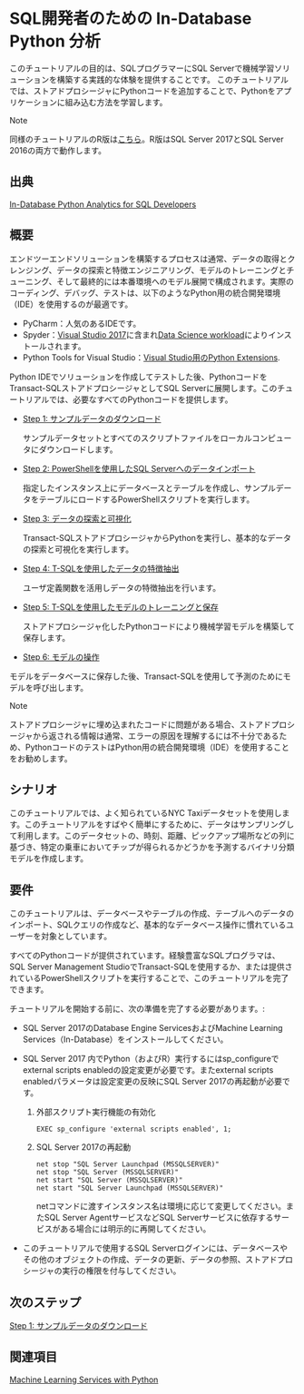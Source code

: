 # SQL開発者のための In-Database Python 分析

このチュートリアルの目的は、SQLプログラマーにSQL Serverで機械学習ソリューションを構築する実践的な体験を提供することです。 このチュートリアルでは、ストアドプロシージャにPythonコードを追加することで、Pythonをアプリケーションに組み込む方法を学習します。

> [!NOTE]
> 同様のチュートリアルのR版は[こちら](sqldev-in-database-r-for-sql-developers.md)。R版はSQL Server 2017とSQL Server 2016の両方で動作します。

## 出典
[In-Database Python Analytics for SQL Developers](https://docs.microsoft.com/en-us/sql/advanced-analytics/tutorials/sqldev-in-database-python-for-sql-developers)

## 概要

エンドツーエンドソリューションを構築するプロセスは通常、データの取得とクレンジング、データの探索と特徴エンジニアリング、モデルのトレーニングとチューニング、そして最終的には本番環境へのモデル展開で構成されます。実際のコーディング、デバッグ、テストは、以下のようなPython用の統合開発環境（IDE）を使用するのが最適です。

+ PyCharm：人気のあるIDEです。
+ Spyder：[Visual Studio 2017](https://blogs.msdn.microsoft.com/visualstudio/2017/05/12/a-lap-around-python-in-visual-studio-2017/)に含まれ[Data Science workload](https://blogs.msdn.microsoft.com/visualstudio/2016/11/18/data-science-workloads-in-visual-studio-2017-rc/)によりインストールされます。
+ Python Tools for Visual Studio：[Visual Studio用のPython Extensions](https://docs.microsoft.com/visualstudio/python/python-in-visual-studio).

Python IDEでソリューションを作成してテストした後、PythonコードをTransact-SQLストアドプロシージャとしてSQL Serverに展開します。このチュートリアルでは、必要なすべてのPythonコードを提供します。

- [Step 1: サンプルデータのダウンロード](sqldev-py1-download-the-sample-data.md)

  サンプルデータセットとすべてのスクリプトファイルをローカルコンピュータにダウンロードします。

- [Step 2: PowerShellを使用したSQL Serverへのデータインポート](sqldev-py2-import-data-to-sql-server-using-powershell.md)

  指定したインスタンス上にデータベースとテーブルを作成し、サンプルデータをテーブルにロードするPowerShellスクリプトを実行します。

- [Step 3: データの探索と可視化](sqldev-py3-explore-and-visualize-the-data.md)

  Transact-SQLストアドプロシージャからPythonを実行し、基本的なデータの探索と可視化を実行します。

- [Step 4: T-SQLを使用したデータの特徴抽出](sqldev-py5-train-and-save-a-model-using-t-sql.md)

  ユーザ定義関数を活用しデータの特徴抽出を行います。

- [Step 5: T-SQLを使用したモデルのトレーニングと保存](sqldev-py5-train-and-save-a-model-using-t-sql.md)

   ストアドプロシージャ化したPythonコードにより機械学習モデルを構築して保存します。
  
-  [Step 6: モデルの操作](sqldev-py6-operationalize-the-model.md)

  モデルをデータベースに保存した後、Transact-SQLを使用して予測のためにモデルを呼び出します。

> [!NOTE]
> ストアドプロシージャに埋め込まれたコードに問題がある場合、ストアドプロシージャから返される情報は通常、エラーの原因を理解するには不十分であるため、PythonコードのテストはPython用の統合開発環境（IDE）を使用することをお勧めします。


## シナリオ

このチュートリアルでは、よく知られているNYC Taxiデータセットを使用します。このチュートリアルをすばやく簡単にするために、データはサンプリングして利用します。このデータセットの、時刻、距離、ピックアップ場所などの列に基づき、特定の乗車においてチップが得られるかどうかを予測するバイナリ分類モデルを作成します。

## 要件

このチュートリアルは、データベースやテーブルの作成、テーブルへのデータのインポート、SQLクエリの作成など、基本的なデータベース操作に慣れているユーザーを対象としています。

すべてのPythonコードが提供されています。経験豊富なSQLプログラマは、SQL Server Management StudioでTransact-SQLを使用するか、または提供されているPowerShellスクリプトを実行することで、このチュートリアルを完了できます。

チュートリアルを開始する前に、次の準備を完了する必要があります。:

- SQL Server 2017のDatabase Engine ServicesおよびMachine Learning Services（In-Database）をインストールしてください。

- SQL Server 2017 内でPython（およびR）実行するにはsp_configureでexternal scripts enabledの設定変更が必要です。またexternal scripts enabledパラメータは設定変更の反映にSQL Server 2017の再起動が必要です。

    1. 外部スクリプト実行機能の有効化

        ```SQL:T-SQL
        EXEC sp_configure 'external scripts enabled', 1;
        ```

    2. SQL Server 2017の再起動

        ```cmd:cmd
        net stop "SQL Server Launchpad (MSSQLSERVER)"
        net stop "SQL Server (MSSQLSERVER)"
        net start "SQL Server (MSSQLSERVER)"
        net start "SQL Server Launchpad (MSSQLSERVER)"
        ```

        netコマンドに渡すインスタンス名は環境に応じて変更してください。またSQL Server AgentサービスなどSQL Serverサービスに依存するサービスがある場合には明示的に再開してください。

- このチュートリアルで使用するSQL Serverログインには、データベースやその他のオブジェクトの作成、データの更新、データの参照、ストアドプロシージャの実行の権限を付与してください。

## 次のステップ

  [Step 1: サンプルデータのダウンロード](sqldev-py1-download-the-sample-data.md)

## 関連項目

[Machine Learning Services with Python](https://docs.microsoft.com/en-us/sql/advanced-analytics/python/sql-server-python-services)

<!--
---
title: "In-Database Python Analytics for SQL Developers | Microsoft Docs"
ms.custom: ""
ms.date: "05/25/2017"
ms.prod: "sql-server-2017"
ms.reviewer: ""
ms.suite: ""
ms.technology: 
  - "r-services"
ms.tgt_pltfrm: ""
ms.topic: "article"
applies_to: 
  - "SQL Server 2017"
dev_langs: 
  - "Python"
  - "TSQL"
ms.assetid: 
caps.latest.revision: 2
author: "jeannt"
ms.author: "jeannt"
manager: "jhubbard"
---
# In-Database Python Analytics for SQL Developers

The goal of this walkthrough is to provide SQL programmers with hands-on experience building a machine learning solution in SQL Server. In this walkthrough, you'll learn how to incorporate Python into an application by adding Python code to stored procedures.

> [!NOTE]
> Prefer R? See [this tutorial](sqldev-in-database-r-for-sql-developers.md), which provides a similar solution but uses R, and can eb run in either SQL Server 2016 or SQL Server 2017.

## Overview

The process of building an end to end solution typically consists of obtaining and cleaning data, data exploration and feature engineering, model training and tuning, and finally deployment of the model in production. Development and testing of the actual code is best performed using a dedicated development environment, such as these Python tools:

+ PyCharm, a popular IDE
+ Spyder, which is included with [Visual Studio 2017](https://blogs.msdn.microsoft.com/visualstudio/2017/05/12/a-lap-around-python-in-visual-studio-2017/) if you install the [Data Science workload](https://blogs.msdn.microsoft.com/visualstudio/2016/11/18/data-science-workloads-in-visual-studio-2017-rc/)
+ [Python Extensions for Visual Studio](https://docs.microsoft.com/visualstudio/python/python-in-visual-studio).

After you have created and tested the solution in the IDE, you can deploy the Python code to [!INCLUDE[ssNoVersion](../../includes/ssnoversion-md.md)] using [!INCLUDE[tsql](../../includes/tsql-md.md)] stored procedures in the familiar environment of [!INCLUDE[ssManStudio](../../includes/ssmanstudio-md.md)].

In this walkthrough, we'll assume that you have been given all the Python code needed for the solution, and you'll focus on building and deploying the solution using SQL Server.

- [Step 1: Download the Sample Data](sqldev-py1-download-the-sample-data.md)

  Download the sample dataset and all script files to a local computer.

- [Step 2: Import Data to SQL Server using PowerShell](sqldev-py2-import-data-to-sql-server-using-powershell.md)

  Execute a PowerShell script that creates a database and a table on the specified instance, and loads the sample data to the table.

- [Step 3: Explore and Visualize the Data](sqldev-py3-explore-and-visualize-the-data.md)

  Perform basic data exploration and visualization, by calling Python from [!INCLUDE[tsql](../../includes/tsql-md.md)] stored procedures.

- [Step 4: Create Data Features using T-SQL](sqldev-py5-train-and-save-a-model-using-t-sql.md)

  Create new data features using custom SQL functions.
  
- [Step 5: Train and Save a Model using T-SQL](sqldev-py5-train-and-save-a-model-using-t-sql.md)

   Build and save the machine learning model, using Python in stored procedures.
  
-  [Step 6: Operationalize the Model](sqldev-py6-operationalize-the-model.md)

  After the model has been saved to the database, call the model for prediction using [!INCLUDE[tsql](../../includes/tsql-md.md)].

> [!NOTE]
> We recommend that you do not use [!INCLUDE[ssManStudioFull](../../includes/ssmanstudiofull-md.md)] to write or test Python code. If the code that you embed in a stored procedure has any problems, the information that is returned from the stored procedure is usually inadequate to understand the cause of the error.


### Scenario

This walkthrough uses the well-known NYC Taxi data set. To make this walkthrough quick and easy, the data is sampled. Using this data, you'll create a binary classification model that predicts whether a particular trip is likely to get a tip or not, based on columns such as the time of day, distance, and pick-up location.

### Requirements

This walkthrough is intended for users who are already familiar with fundamental database operations, such as creating databases and tables, importing data into tables, and creating SQL queries.

All Python code is provided. An experienced SQL programmer should be able to complete this walkthrough by using [!INCLUDE[tsql](../../includes/tsql-md.md)] in [!INCLUDE[ssManStudioFull](../../includes/ssmanstudiofull-md.md)] or by running the provided PowerShell scripts.

Before starting the walkthrough, you must complete these preparations:

- Install an instance of SQL Server 2017 with Machine Learning Services and Python enabled (requires CTP 2.0 or later).
- The login that you use for this walkthrough must have permissions to create databases and other objects, to upload data, select data, and run stored procedures.

## Next Step

  [Step 1: Download the Sample Data](sqldev-py1-download-the-sample-data.md)

## See Also

[Machine Learning Services with Python](../python/sql-server-python-services.md)



-->